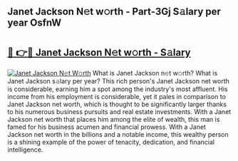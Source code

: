 ## Janet Jackson N𝚎t w𝚘rth - Part-3Gj S𝚊lary per year OsfnW

# <h2><a href="http://gc0dvbl.nevu.top/?p=Janet+Jackson">🔗 👉🔴 Janet Jackson N𝚎t w𝚘rth - S𝚊lary</a></h2>

[![Janet Jackson N𝚎t W𝚘rth](https://i.imgur.com/Oavwk0R.jpeg)](http://gc0dvbl.nevu.top/?p=Janet+Jackson)
What is Janet Jackson n𝚎t w𝚘rth? What is Janet Jackson s𝚊lary per year?
This rich person's Janet Jackson net worth is considerable, earning him a spot among the industry's most affluent. His income from his employment is considerable, yet it pales in comparison to Janet Jackson net worth, which is thought to be significantly larger thanks to his numerous business pursuits and real estate investments. With a Janet Jackson net worth that places him among the elite of wealth, this man is famed for his business acumen and financial prowess. With a Janet Jackson net worth in the billions and a notable income, this wealthy person is a shining example of the power of tenacity, dedication, and financial intelligence.
